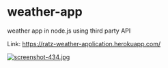 # weather-app
weather app in node.js using third party API


Link: https://ratz-weather-application.herokuapp.com/

[![screenshot-434.jpg](https://i.postimg.cc/NMG86XSP/screenshot-434.jpg)](https://postimg.cc/p97nxm2D)
